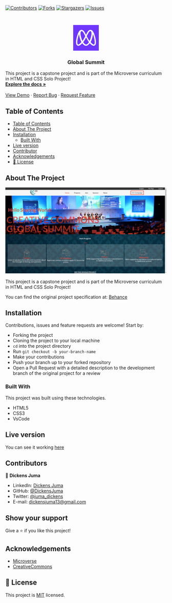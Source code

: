 [![Contributors][contributors-shield]][contributors-url]
[![Forks][forks-shield]][forks-url]
[![Stargazers][stars-shield]][stars-url]
[![Issues][issues-shield]][issues-url]

<!-- PROJECT LOGO -->
<br />
<p align="center">
  <a href="https://github.com/DickensJuma/HTML-CSS_Capstone-GlobalSummit">
    <img src="images/microverse.png" alt="Logo" width="80" height="80">
  </a>

  <h3 align="center">Global Summit</h3>

  <p align="center">
     
 This project is a capstone project and is part of the Microverse curriculum in HTML and CSS Solo Project!
    <br />
    <a href="https://github.com/DickensJuma/HTML-CSS_Capstone-GlobalSummit"><strong>Explore the docs »</strong></a>
    <br />
    <br />
    <a href="https://raw.githack.com/DickensJuma/HTML-CSS_Capstone-GlobalSummit/feature/index.html">View Demo</a>
    ·
    <a href="https://github.com/DickensJuma/HTML-CSS_Capstone-GlobalSummit/issues">Report Bug</a>
    ·
    <a href="https://github.com/DickensJuma/HTML-CSS_Capstone-GlobalSummit/issues">Request Feature</a>
  </p>
</p>

<!-- TABLE OF CONTENTS -->

## Table of Contents

- [Table of Contents](#table-of-contents)
- [About The Project](#about-the-project)
- [Installation](#installation)
  - [Built With](#built-with)
- [Live version](#live-version)
- [Contributor](#contributor)
- [Acknowledgements](#acknowledgements)
- [📝 License](#%f0%9f%93%9d-license)

<!-- ABOUT THE PROJECT -->

## About The Project

[![Product Name Screen Shot][product-screenshot]](images/global-summit-screenshot.png)

This project is a capstone project and is part of the Microverse curriculum in HTML and CSS Solo Project!

You can find the original project specification at: [Behance](https://www.behance.net/gallery/29845175/CC-Global-Summit-2015)

<!-- ABOUT THE PROJECT -->

## Installation

Contributions, issues and feature requests are welcome! Start by:

- Forking the project
- Cloning the project to your local machine
- `cd` into the project directory
- Run `git checkout -b your-branch-name`
- Make your contributions
- Push your branch up to your forked repository
- Open a Pull Request with a detailed description to the development branch of the original project for a review

### Built With

This project was built using these technologies.

- HTML5
- CSS3
- VsCode

<!-- LIVE VERSION -->

## Live version

You can see it working [here](https://raw.githack.com/DickensJuma/HTML-CSS_Capstone-GlobalSummit/feature/index.html)

<!-- CONTACT -->

## Contributors

👤 **Dickens Juma**

- LinkedIn: [Dickens Juma](https://www.linkedin.com/in/dickens-juma-363061182/)
- GitHub: [@DickensJuma](https://github.com/DickensJuma)
- Twitter: [@juma_dickens](https://twitter.com/juma_dickens)
- E-mail: dickensjuma13@gmail.com

## Show your support

Give a ⭐️ if you like this project!

<!-- ACKNOWLEDGEMENTS -->

## Acknowledgements

- [Microverse](https://www.microverse.org/)
- [CreativeCommons](https://creativecommons.org/licenses/by-nc/4.0/)

<!-- MARKDOWN LINKS & IMAGES -->
<!-- https://www.markdownguide.org/basic-syntax/#reference-style-links -->

[contributors-shield]: https://img.shields.io/github/contributors/DickensJuma/HTML-CSS_Capstone-GlobalSummit.svg?style=flat-square
[contributors-url]: https://github.com/DickensJuma/HTML-CSS_Capstone-GlobalSummit/graphs/contributors
[forks-shield]: https://img.shields.io/github/forks/DickensJuma/HTML-CSS_Capstone-GlobalSummit.svg?style=flat-square
[forks-url]: https://github.com/DickensJuma/HTML-CSS_Capstone-GlobalSummit/network/members
[stars-shield]: https://img.shields.io/github/stars/DickensJuma/HTML-CSS_Capstone-GlobalSummit.svg?style=flat-square
[stars-url]: https://github.com/DickensJuma/HTML-CSS_Capstone-GlobalSummit/stargazers
[issues-shield]: https://img.shields.io/github/issues/DickensJuma/HTML-CSS_Capstone-GlobalSummit.svg?style=flat-square
[issues-url]: https://github.com/DickensJuma/HTML-CSS_Capstone-GlobalSummit/issues
[product-screenshot]: images/global-summit-screenshot.png

## 📝 License

This project is [MIT](https://opensource.org/licenses/MIT) licensed.
